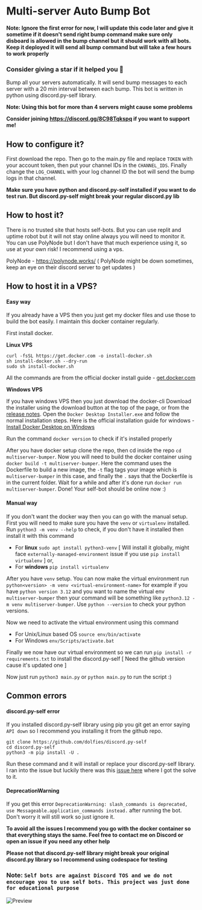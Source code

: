 # Multi-server Auto Bump Bot
**Note: Ignore the first error for now, I will update this code later and give it sometime if it doesn't send right bump command make sure only disboard is allowed in the bump channel but it should work with all bots. Keep it deployed it will send all bump command but will take a few hours to work properly**

### Consider giving a star if it helped you 🌠
Bump all your servers automatically. It will send bump messages to each server with a 20 min interval between each bump.
This bot is written in python using discord.py-self library.

**Note: Using this bot for more than 4 servers might cause some problems**

**Consider joining https://discord.gg/8C98Tqkspq if you want to support me!**

## How to configure it?
First download the repo. Then go to the main.py file and replace `TOKEN` with your account token, then put your channel IDs in the `CHANNEL_IDS`. Finally change the `LOG_CHANNEL` with your log channel ID the bot will send the bump logs in that channel.

**Make sure you have python and discord.py-self installed if you want to do test run. But discord.py-self might break your regular discord.py lib**

## How to host it?
There is no trusted site that hosts self-bots. But you can use replit and uptime robot but it will not stay online always you will need to monitor it. You can use PolyNode but I don't have that much experience using it, so use at your own risk! I recommend using a vps.

PolyNode - https://polynode.works/
( PolyNode might be down sometimes, keep an eye on their discord server to get updates )

## How to host it in a VPS?
#### Easy way
If you already have a VPS then you just get my docker files and use those to build the bot easily. I maintain this docker container regularly.

First install docker.

**Linux VPS**

```
curl -fsSL https://get.docker.com -o install-docker.sh
sh install-docker.sh --dry-run
sudo sh install-docker.sh
```

All the commands are from the official docker install guide - [get.docker.com](https://get.docker.com/)

**Windows VPS**

If you have windows VPS then you just download the docker-cli
Download the installer using the download button at the top of the page, or from the [release notes](https://docs.docker.com/desktop/release-notes/). Open the `Docker Desktop Installer.exe` and follow the normal installation steps. Here is the official installation guide for windows - [Install Docker Desktop on Windows](https://docs.docker.com/desktop/install/windows-install/)

Run the command `docker version` to check if it's installed properly

After you have docker setup clone the repo, then cd inside the repo `cd multiserver-bumper`. Now you will need to build the docker container using `docker build -t multiserver-bumper`. Here the command uses the Dockerfile to build a new image, the `-t` flag tags your image which is `multiserver-bumper` in this case, and finally the `.` says that the Dockerfile is in the current folder. Wait for a while and after it's done run `docker run multiserver-bumper`. Done! Your self-bot should be online now :)

#### Manual way
If you don't want the docker way then you can go with the manual setup. First you will need to make sure you have the `venv` or `virtualenv` installed. Run `python3 -m venv --help` to check, if you don't have it installed then install it with this command
- For **linux** `sudo apt install python3-venv` [ Will install it globally, might face `externally-managed-environment` issue if you use `pip install virtualenv` ] or,
- For **windows** `pip install virtualenv`

After you have `venv` setup. You can now make the virtual environment run `python<version> -m venv <virtual-environment-name>` for example if you have `python version 3.12` and you want to name the virtual env `multiserver-bumper` then your command will be something like `python3.12 -m venv multiserver-bumper`. Use `python --version` to check your python versions.

Now we need to activate the virtual environment using this command
- For Unix/Linux based OS `source env/bin/activate`
- For Windows `env/Scripts/activate.bat`

Finally we now have our virtual environment so we can run `pip install -r requirements.txt` to install the discord.py-self [ Need the github version cause it's updated one ]

Now just run `python3 main.py` or `python main.py` to run the script :)

## Common errors
#### discord.py-self error
If you installed discord.py-self library using pip you git get an error saying `API down` so I recommend you installing it from the github repo.

```
git clone https://github.com/dolfies/discord.py-self
cd discord.py-self
python3 -m pip install -U .
```

Run these command and it will install or replace your discord.py-self library. I ran into the issue but luckily there was this [issue here](https://github.com/dolfies/discord.py-self/issues/597) where I got the solve to it.

#### DeprecationWarning
If you get this error `DeprecationWarning: slash_commands is deprecated, use Messageable.application_commands instead.` after running the bot. Don't worry it will still work so just ignore it.

**To avoid all the issues I recommend you go with the docker container so that everything stays the same. Feel free to contact me on Discord or open an issue if you need any other help**

**Please not that discord.py-self library might break your original discord.py library so I recommend using codespace for testing**

### Note: `Self bots are against Discord TOS and we do not encourage you to use self bots. This project was just done for educational purpose`

![Preview](https://i.ibb.co/HrXrP0S/image-2.png)
